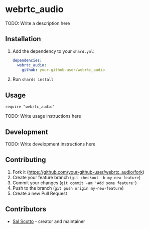 # webrtc_audio

TODO: Write a description here

## Installation

1. Add the dependency to your `shard.yml`:

   ```yaml
   dependencies:
     webrtc_audio:
       github: your-github-user/webrtc_audio
   ```

2. Run `shards install`

## Usage

```crystal
require "webrtc_audio"
```

TODO: Write usage instructions here

## Development

TODO: Write development instructions here

## Contributing

1. Fork it (<https://github.com/your-github-user/webrtc_audio/fork>)
2. Create your feature branch (`git checkout -b my-new-feature`)
3. Commit your changes (`git commit -am 'Add some feature'`)
4. Push to the branch (`git push origin my-new-feature`)
5. Create a new Pull Request

## Contributors

- [Sal Scotto](https://github.com/your-github-user) - creator and maintainer
